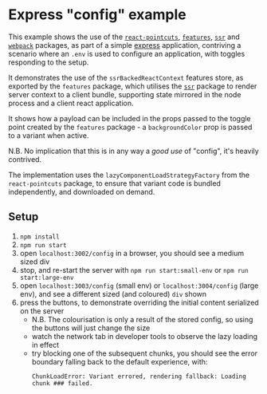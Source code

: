 # Express "config" example

This example shows the use of the [`react-pointcuts`](../../../../../packages/react-pointcuts/docs/README.md), [`features`](../../../../../packages/features/docs/README.md), [`ssr`](../../../../../packages/ssr/docs/README.md) and [`webpack`](../../../../../packages/webpack/docs/README.md) packages, as part of a simple [express](https://expressjs.com/) application, contriving a scenario where an `.env` is used to configure an application, with toggles responding to the setup.

It demonstrates the use of the `ssrBackedReactContext` features store, as exported by the `features` package, which utilises the [`ssr`](../../../../../packages/ssr/docs/README.md) package to render server context to a client bundle, supporting state mirrored in the node process and a client react application.

It shows how a payload can be included in the props passed to the toggle point created by the `features` package - a `backgroundColor` prop is passed to a variant when active.

N.B. No implication that this is in any way a _good use_ of "config", it's heavily contrived.

The implementation uses the `lazyComponentLoadStrategyFactory` from the `react-pointcuts` package, to ensure that variant code is bundled independently, and downloaded on demand.

## Setup

1. `npm install`
2. `npm run start`
3. open `localhost:3002/config` in a browser, you should see a medium sized div
4. stop, and re-start the server with `npm run start:small-env` or `npm run start:large-env`
5. open `localhost:3003/config` (small env) or `localhost:3004/config` (large env), and see a different sized (and coloured) `div` shown
6. press the buttons, to demonstrate overriding the initial content serialized on the server
   - N.B. The colourisation is only a result of the stored config, so using the buttons will just change the size
   - watch the network tab in developer tools to observe the lazy loading in effect
   - try blocking one of the subsequent chunks, you should see the error boundary falling back to the default experience, with:
     ```
     ChunkLoadError: Variant errored, rendering fallback: Loading chunk ### failed.
     ```
